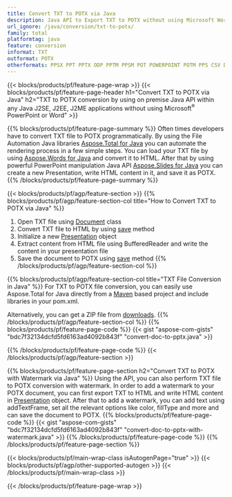 ```yaml
---
title: Convert TXT to POTX via Java
description: Java API to Export TXT to POTX without using Microsoft Word or PowerPoint
url_ignore: /java/conversion/txt-to-potx/
family: total
platformtag: java
feature: conversion
informat: TXT
outformat: POTX
otherformats: PPSX PPT PPTX ODP PPTM PPSM POT POWERPOINT POTM PPS CSV DIF FODS ODS SXC TSV XLAM XLTM EXCEL XLS XLSB XLSM XLSX XLT XLTM XLTX
---
```

{{< blocks/products/pf/feature-page-wrap >}}
{{< blocks/products/pf/feature-page-header h1="Convert TXT to POTX via Java" h2="TXT to POTX conversion by using on premise Java API within any Java J2SE, J2EE, J2ME applications without using Microsoft<sup>&reg;</sup> PowerPoint or Word" >}}

{{% blocks/products/pf/feature-page-summary %}}
Often times developers have to convert TXT file to POTX programmatically. By using the File Automation Java libraries [Aspose.Total for Java](https://products.aspose.com/total/java/) you can automate the rendering process in a few simple steps. You can load your TXT file by using [Aspose.Words for Java](https://products.aspose.com/words/java/) and convert it to HTML. After that by using powerful PowerPoint manipulation Java API [Aspose.Slides for Java](https://products.aspose.com/slides/java/) you can create a new Presentation, write HTML content in it, and save it as POTX. 
{{% /blocks/products/pf/feature-page-summary  %}}

{{< blocks/products/pf/agp/feature-section >}}
{{% blocks/products/pf/agp/feature-section-col title="How to Convert TXT to POTX via Java" %}}
1. Open TXT file using [Document](https://apireference.aspose.com/words/java/com.aspose.words/Document) class
2. Convert TXT file to HTML by using [save](https://apireference.aspose.com/words/java/com.aspose.words/Document#save(java.lang.String,com.aspose.words.SaveOptions)) method
3. Initialize a new [Presentation](https://apireference.aspose.com/slides/java/com.aspose.slides/Presentation) object
5. Extract content from HTML file using BufferedReader and write the content in your presentation file
6. Save the document to POTX using [save](https://apireference.aspose.com/slides/java/com.aspose.slides/Presentation#save-java.io.OutputStream-int-) method
{{% /blocks/products/pf/agp/feature-section-col %}}

{{% blocks/products/pf/agp/feature-section-col title="TXT File Conversion in Java" %}}
For TXT to POTX file conversion, you can easily use Aspose.Total for Java directly from a [Maven](https://repository.aspose.com/webapp/#/artifacts/browse/tree/General/repo/com/aspose/aspose-total) based project and include libraries in your pom.xml.

Alternatively, you can get a ZIP file from [downloads](https://downloads.aspose.com/total/java).
{{% /blocks/products/pf/agp/feature-section-col %}}
{{% blocks/products/pf/feature-page-code %}}
{{< gist "aspose-com-gists" "bdc7f32134dcfd5fd6163ad4092b843f" "convert-doc-to-pptx.java" >}}

{{% /blocks/products/pf/feature-page-code %}}
{{< /blocks/products/pf/agp/feature-section >}}

{{% blocks/products/pf/feature-page-section  h2="Convert TXT to POTX with Watermark via Java" %}}
Using the API, you can also perform TXT file to POTX conversion with watermark. In order to add a watermark to your POTX document, you can first export TXT to HTML and write HTML content in [Presentation](https://apireference.aspose.com/slides/java/com.aspose.slides/Presentation) object. After that to add a watermark, you can add text using addTextFrame, set all the relevant options like color, fillType and more and can save the document to POTX.
{{% blocks/products/pf/feature-page-code %}}
{{< gist "aspose-com-gists" "bdc7f32134dcfd5fd6163ad4092b843f" "convert-doc-to-pptx-with-watermark.java" >}}
{{% /blocks/products/pf/feature-page-code  %}}
{{% /blocks/products/pf/feature-page-section %}}

{{< blocks/products/pf/main-wrap-class isAutogenPage="true" >}}
{{< blocks/products/pf/agp/other-supported-autogen >}}
{{< /blocks/products/pf/main-wrap-class >}}

{{< /blocks/products/pf/feature-page-wrap >}}